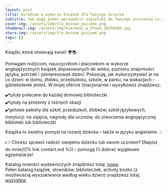 ```yaml
---
layout: post
title: Doradzam w wyborze książek dla Twojego dziecka
subtitle: Jak mogę pomóc wprowadzić angielski do Twojego otoczenia cz.1
cover-img: /assets/img/tlo_bezowe_poziome.png
thumbnail-img: /assets/img/kiermasz_w_Olowe_20250408.jpg
share-img: /assets/img/tlo_bezowe_poziome.png
tags: []
---
```

Książki, które otwierają świat! 🌍📚

Pomagam rodzicom, nauczycielom i placówkom w wyborze anglojęzycznych książek dopasowanych do wieku, poziomu znajomości języka, potrzeb i zainteresowań dzieci. Pokazuję, jak wykorzystywać je na co dzień: w domu, żłobku, przedszkolu, szkole, w parku, na wakacjach - gdziekolwiek jesteś. W mojej ofercie (stacjonarnie i wysyłkowo) znajdziesz:

✔️tytuły polecane do każdej domowej biblioteczki \
✔️tytuły na prezenty z różnych okazji \
✔️gotowe pakiety dla szkół, przedszkoli, żłobków, szkół językowych, instytucji: na zajęcia, nagrody dla uczniów, do stworzenia anglojęzycznej biblioteki lub biblioteczki

Książka to świetny pomysł na rozwój dziecka – także w języku angielskim. 💡

👉 Chcesz sprawić radość swojemu dziecku lub swoim uczniom? [Napisz do mnie]({% link contact.md %}) – pomogę Ci dobrać wyjątkowe egzemplarze!

Katalog nowości wydawniczych znajdziesz tutaj: [nowe](https://usborne.com/gb/books/latest-titles?partnerCode=10060591&utm_campaign=fun_for_kids_joanna_hadzicka&utm_source=partner-store&utm_medium=link-share). \
Pełen katalog książek, słowników, biblioteczek, activity books (z możliwością wyszukiwania według wieku dzieci) znajdziesz tutaj: [wszystkie](https://usborne.com/gb/books/browse-by-age?partnerCode=10060591&utm_campaign=fun_for_kids_joanna_hadzicka&utm_source=partner-store&utm_medium=link-share).


